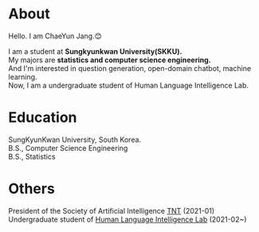 About
======================
Hello. I am ChaeYun Jang.:blush:    

I am a student at **Sungkyunkwan University(SKKU).**  
My majors are **statistics and computer science engineering.**  
And I'm interested in question generation, open-domain chatbot, machine learning.  
Now, I am a undergraduate student of Human Language Intelligence Lab.

Education
======================
SungKyunKwan University, South Korea.   
B.S., Computer Science Engineering  
B.S., Statistics  

Others
======================
President of the Society of Artificial Intelligence [TNT](https://skku-tnt.github.io/) (2021-01)
Undergraduate student of [Human Language Intelligence Lab](https://hli.skku.edu/) (2021-02~)
